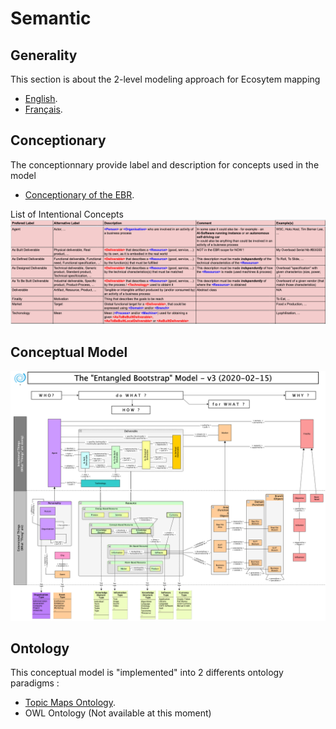 Semantic
==

Generality
-
This section is about the 2-level modeling approach for Ecosytem mapping
* <a href="https://github.com/iPlumb3r/EcosystemMappingModel/blob/master/1_Semantic/ReasonWhyA2-LevelModel_EN.md">English</a>.
* <a href="https://github.com/iPlumb3r/EcosystemMappingModel/blob/master/1_Semantic/ReasonWhyA2-LevelModel_FR.md">Français</a>.

Conceptionary
-
The conceptionnary provide label and description for concepts used in the model
* <a href="https://docs.google.com/spreadsheets/d/19F5RKX3Jg7xKRgc6FDe4GP9RVMZ2IBdWvcVB1bqZKdI">Conceptionary of the EBR</a>.  

List of Intentional Concepts
![Intentional Concepts](https://github.com/iPlumb3r/EntangledBootstrap/blob/master/images/IntentionalConcepts_2020-02-16.png)

Conceptual Model
-
![Semantic Model](https://github.com/iPlumb3r/EntangledBootstrap/blob/master/images/SemanticModel_2020-02-15.png)

Ontology
-
This conceptual model is "implemented" into 2 differents ontology paradigms : 
* <a href="https://github.com/iPlumb3r/EntangledBootstrap/blob/master/1_Semantic/TM-Ontology.md">Topic Maps Ontology</a>.
* OWL Ontology (Not available at this moment)

